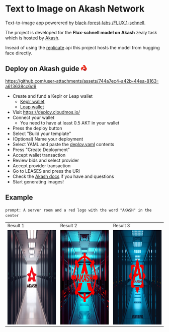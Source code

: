 # Text to Image on Akash Network

Text-to-image app powerered by [black-forest-labs /FLUX.1-schnell](https://huggingface.co/black-forest-labs/FLUX.1-schnell).

The project is developed for the **Flux-schnell model on Akash** zealy task which is hosted by [Akash](https://zealy.io/cw/akashnetwork/questboard).

Insead of using the [replicate](https://replicate.com/black-forest-labs/flux-schnell/api) api this project hosts the model from hugging face directly.

## Deploy on Akash guide <img src="./assets/akash-logo.png" alt="drawing" width=20 height=20/>

https://github.com/user-attachments/assets/744a7ec4-a42b-44ea-8163-a613638cc6d9


- Create and fund a Keplr or Leap wallet
  - [Keplr wallet](https://akash.network/docs/getting-started/token-and-wallets/#keplr-wallet)
  - [Leap wallet](https://akash.network/docs/getting-started/token-and-wallets/#leap-cosmos-wallet)
- Visit https://deploy.cloudmos.io/
- Connect your wallet
  - You need to have at least 0.5 AKT in your wallet
- Press the deploy button
- Select "Build your template"
- (Optional) Name your deployment
- Select YAML and paste the [deploy.yaml](deploy.yaml) contents
- Press "Create Deployment"
- Accept wallet transaction
- Review bids and select provider
- Accept provider transaction
- Go to LEASES and press the URI
- Check the [Akash docs](https://akash.network/docs/deployments/cloudmos-deploy/) if you have and questions
- Start generating images!

## Example

`prompt: A server room and a red logo with the word "AKASH" in the center`

<table>
  <tr>
    <td>Result 1</td>
     <td>Result 2</td>
     <td>Result 3</td>
  </tr>
  <tr>
    <td><img src="./assets/akash1.png" alt="drawing" width=300 height=300/></td>
    <td><img src="./assets/akash2.png" alt="drawing" width=300 height=300/></td>
    <td><img src="./assets/akash3.png" alt="drawing" width=300 height=300/></td>
  </tr>
 </table>
